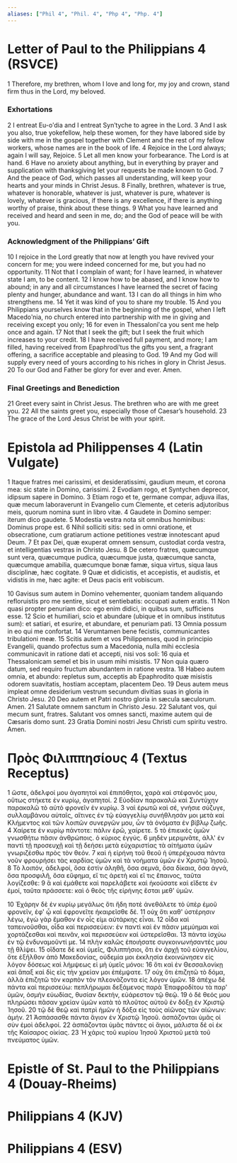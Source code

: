 ```yaml
---
aliases: ["Phil 4", "Phil. 4", "Php 4", "Php. 4"]
---
```



# Letter of Paul to the Philippians 4 (RSVCE)

1 Therefore, my brethren, whom I love and long for, my joy and crown, stand firm thus in the Lord, my beloved.
### Exhortations
2 I entreat Eu-oʹdia and I entreat Synʹtyche to agree in the Lord.
3 And I ask you also, true yokefellow, help these women, for they have labored side by side with me in the gospel together with Clement and the rest of my fellow workers, whose names are in the book of life.
4 Rejoice in the Lord always; again I will say, Rejoice.
5 Let all men know your forbearance. The Lord is at hand.
6 Have no anxiety about anything, but in everything by prayer and supplication with thanksgiving let your requests be made known to God.
7 And the peace of God, which passes all understanding, will keep your hearts and your minds in Christ Jesus.
8 Finally, brethren, whatever is true, whatever is honorable, whatever is just, whatever is pure, whatever is lovely, whatever is gracious, if there is any excellence, if there is anything worthy of praise, think about these things.
9 What you have learned and received and heard and seen in me, do; and the God of peace will be with you.
### Acknowledgment of the Philippians’ Gift
10 I rejoice in the Lord greatly that now at length you have revived your concern for me; you were indeed concerned for me, but you had no opportunity.
11 Not that I complain of want; for I have learned, in whatever state I am, to be content.
12 I know how to be abased, and I know how to abound; in any and all circumstances I have learned the secret of facing plenty and hunger, abundance and want.
13 I can do all things in him who strengthens me.
14 Yet it was kind of you to share my trouble.
15 And you Philippians yourselves know that in the beginning of the gospel, when I left Macedoʹnia, no church entered into partnership with me in giving and receiving except you only;
16 for even in Thessaloniʹca you sent me help once and again.
17 Not that I seek the gift; but I seek the fruit which increases to your credit.
18 I have received full payment, and more; I am filled, having received from Epaphrodiʹtus the gifts you sent, a fragrant offering, a sacrifice acceptable and pleasing to God.
19 And my God will supply every need of yours according to his riches in glory in Christ Jesus.
20 To our God and Father be glory for ever and ever. Amen.
### Final Greetings and Benediction
21 Greet every saint in Christ Jesus. The brethren who are with me greet you.
22 All the saints greet you, especially those of Caesar’s household.
23 The grace of the Lord Jesus Christ be with your spirit.


# Epistola ad Philippenses 4 (Latin Vulgate)

1 Itaque fratres mei carissimi, et desideratissimi, gaudium meum, et corona mea: sic state in Domino, carissimi.
2 Evodiam rogo, et Syntychen deprecor, idipsum sapere in Domino.
3 Etiam rogo et te, germane compar, adjuva illas, quæ mecum laboraverunt in Evangelio cum Clemente, et ceteris adjutoribus meis, quorum nomina sunt in libro vitæ.
4 Gaudete in Domino semper: iterum dico gaudete.
5 Modestia vestra nota sit omnibus hominibus: Dominus prope est.
6 Nihil solliciti sitis: sed in omni oratione, et obsecratione, cum gratiarum actione petitiones vestræ innotescant apud Deum.
7 Et pax Dei, quæ exuperat omnem sensum, custodiat corda vestra, et intelligentias vestras in Christo Jesu.
8 De cetero fratres, quæcumque sunt vera, quæcumque pudica, quæcumque justa, quæcumque sancta, quæcumque amabilia, quæcumque bonæ famæ, siqua virtus, siqua laus disciplinæ, hæc cogitate.
9 Quæ et didicistis, et accepistis, et audistis, et vidistis in me, hæc agite: et Deus pacis erit vobiscum.

10 Gavisus sum autem in Domino vehementer, quoniam tandem aliquando refloruistis pro me sentire, sicut et sentiebatis: occupati autem eratis.
11 Non quasi propter penuriam dico: ego enim didici, in quibus sum, sufficiens esse.
12 Scio et humiliari, scio et abundare (ubique et in omnibus institutus sum): et satiari, et esurire, et abundare, et penuriam pati.
13 Omnia possum in eo qui me confortat.
14 Verumtamen bene fecistis, communicantes tribulationi meæ.
15 Scitis autem et vos Philippenses, quod in principio Evangelii, quando profectus sum a Macedonia, nulla mihi ecclesia communicavit in ratione dati et accepti, nisi vos soli:
16 quia et Thessalonicam semel et bis in usum mihi misistis.
17 Non quia quæro datum, sed requiro fructum abundantem in ratione vestra.
18 Habeo autem omnia, et abundo: repletus sum, acceptis ab Epaphrodito quæ misistis odorem suavitatis, hostiam acceptam, placentem Deo.
19 Deus autem meus impleat omne desiderium vestrum secundum divitias suas in gloria in Christo Jesu.
20 Deo autem et Patri nostro gloria in sæcula sæculorum. Amen.
21 Salutate omnem sanctum in Christo Jesu.
22 Salutant vos, qui mecum sunt, fratres. Salutant vos omnes sancti, maxime autem qui de Cæsaris domo sunt.
23 Gratia Domini nostri Jesu Christi cum spiritu vestro. Amen.


# Πρὸς Φιλιππησίους 4 (Textus Receptus)

1 ὥστε, ἀδελφοί μου ἀγαπητοὶ καὶ ἐπιπόθητοι, χαρὰ καὶ στέφανός μου, οὕτως στήκετε ἐν κυρίῳ, ἀγαπητοί.
2 Εὐοδίαν παρακαλῶ καὶ Συντύχην παρακαλῶ τὸ αὐτὸ φρονεῖν ἐν κυρίῳ.
3 ναὶ ἐρωτῶ καὶ σέ, γνήσιε σύζυγε, συλλαμβάνου αὐταῖς, αἵτινες ἐν τῷ εὐαγγελίῳ συνήθλησάν μοι μετὰ καὶ Κλήμεντος καὶ τῶν λοιπῶν συνεργῶν μου, ὧν τὰ ὀνόματα ἐν βίβλῳ ζωῆς.
4 Χαίρετε ἐν κυρίῳ πάντοτε: πάλιν ἐρῶ, χαίρετε.
5 τὸ ἐπιεικὲς ὑμῶν γνωσθήτω πᾶσιν ἀνθρώποις. ὁ κύριος ἐγγύς.
6 μηδὲν μεριμνᾶτε, ἀλλ' ἐν παντὶ τῇ προσευχῇ καὶ τῇ δεήσει μετὰ εὐχαριστίας τὰ αἰτήματα ὑμῶν γνωριζέσθω πρὸς τὸν θεόν.
7 καὶ ἡ εἰρήνη τοῦ θεοῦ ἡ ὑπερέχουσα πάντα νοῦν φρουρήσει τὰς καρδίας ὑμῶν καὶ τὰ νοήματα ὑμῶν ἐν Χριστῷ Ἰησοῦ.
8 Τὸ λοιπόν, ἀδελφοί, ὅσα ἐστὶν ἀληθῆ, ὅσα σεμνά, ὅσα δίκαια, ὅσα ἁγνά, ὅσα προσφιλῆ, ὅσα εὔφημα, εἴ τις ἀρετὴ καὶ εἴ τις ἔπαινος, ταῦτα λογίζεσθε:
9 ἃ καὶ ἐμάθετε καὶ παρελάβετε καὶ ἠκούσατε καὶ εἴδετε ἐν ἐμοί, ταῦτα πράσσετε: καὶ ὁ θεὸς τῆς εἰρήνης ἔσται μεθ' ὑμῶν.

10 Ἐχάρην δὲ ἐν κυρίῳ μεγάλως ὅτι ἤδη ποτὲ ἀνεθάλετε τὸ ὑπὲρ ἐμοῦ φρονεῖν, ἐφ' ᾧ καὶ ἐφρονεῖτε ἠκαιρεῖσθε δέ.
11 οὐχ ὅτι καθ' ὑστέρησιν λέγω, ἐγὼ γὰρ ἔμαθον ἐν οἷς εἰμι αὐτάρκης εἶναι.
12 οἶδα καὶ ταπεινοῦσθαι, οἶδα καὶ περισσεύειν: ἐν παντὶ καὶ ἐν πᾶσιν μεμύημαι καὶ χορτάζεσθαι καὶ πεινᾶν, καὶ περισσεύειν καὶ ὑστερεῖσθαι.
13 πάντα ἰσχύω ἐν τῷ ἐνδυναμοῦντί με.
14 πλὴν καλῶς ἐποιήσατε συγκοινωνήσαντές μου τῇ θλίψει.
15 οἴδατε δὲ καὶ ὑμεῖς, Φιλιππήσιοι, ὅτι ἐν ἀρχῇ τοῦ εὐαγγελίου, ὅτε ἐξῆλθον ἀπὸ Μακεδονίας, οὐδεμία μοι ἐκκλησία ἐκοινώνησεν εἰς λόγον δόσεως καὶ λήμψεως εἰ μὴ ὑμεῖς μόνοι:
16 ὅτι καὶ ἐν Θεσσαλονίκῃ καὶ ἅπαξ καὶ δὶς εἰς τὴν χρείαν μοι ἐπέμψατε.
17 οὐχ ὅτι ἐπιζητῶ τὸ δόμα, ἀλλὰ ἐπιζητῶ τὸν καρπὸν τὸν πλεονάζοντα εἰς λόγον ὑμῶν.
18 ἀπέχω δὲ πάντα καὶ περισσεύω: πεπλήρωμαι δεξάμενος παρὰ Ἐπαφροδίτου τὰ παρ' ὑμῶν, ὀσμὴν εὐωδίας, θυσίαν δεκτήν, εὐάρεστον τῷ θεῷ.
19 ὁ δὲ θεός μου πληρώσει πᾶσαν χρείαν ὑμῶν κατὰ τὸ πλοῦτος αὐτοῦ ἐν δόξῃ ἐν Χριστῷ Ἰησοῦ.
20 τῷ δὲ θεῷ καὶ πατρὶ ἡμῶν ἡ δόξα εἰς τοὺς αἰῶνας τῶν αἰώνων: ἀμήν.
21 Ἀσπάσασθε πάντα ἅγιον ἐν Χριστῷ Ἰησοῦ. ἀσπάζονται ὑμᾶς οἱ σὺν ἐμοὶ ἀδελφοί.
22 ἀσπάζονται ὑμᾶς πάντες οἱ ἅγιοι, μάλιστα δὲ οἱ ἐκ τῆς Καίσαρος οἰκίας.
23 Ἡ χάρις τοῦ κυρίου Ἰησοῦ Χριστοῦ μετὰ τοῦ πνεύματος ὑμῶν.


# Epistle of St. Paul to the Philippians 4 (Douay-Rheims)


# Philippians 4 (KJV)


# Philippians 4 (ESV)

